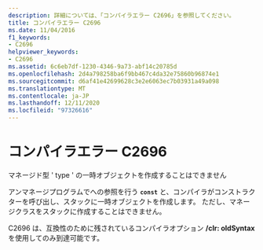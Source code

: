 ```yaml
---
description: 詳細については、「コンパイラエラー C2696」を参照してください。
title: コンパイラエラー C2696
ms.date: 11/04/2016
f1_keywords:
- C2696
helpviewer_keywords:
- C2696
ms.assetid: 6c6eb7df-1230-4346-9a73-abf14c20785d
ms.openlocfilehash: 2d4a798258ba6f9bb467c4da32e75860b96874e1
ms.sourcegitcommit: d6af41e42699628c3e2e6063ec7b03931a49a098
ms.translationtype: MT
ms.contentlocale: ja-JP
ms.lasthandoff: 12/11/2020
ms.locfileid: "97326616"
---
```

# <a name="compiler-error-c2696"></a>コンパイラエラー C2696

マネージド型 ' type ' の一時オブジェクトを作成することはできません

アンマネージプログラムでへの参照を行う **`const`** と、コンパイラがコンストラクターを呼び出し、スタックに一時オブジェクトを作成します。 ただし、マネージクラスをスタックに作成することはできません。

C2696 は、互換性のために残されているコンパイラオプション **/clr: oldSyntax** を使用してのみ到達可能です。
